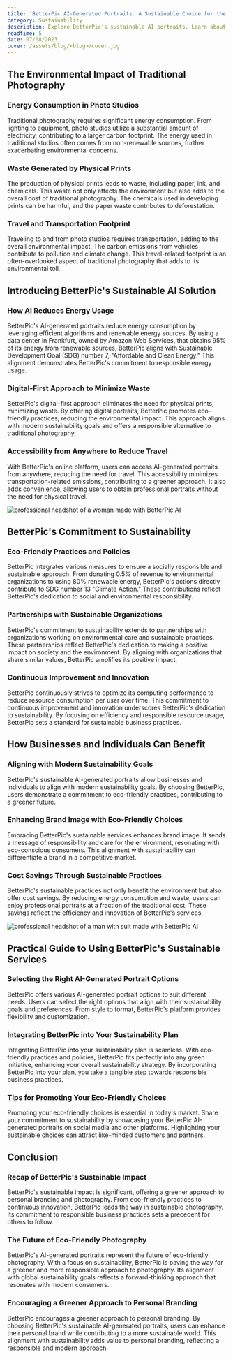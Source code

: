 ```yaml
---
title: 'BetterPic AI-Generated Portraits: A Sustainable Choice for the Modern World'
category: Sustainability
description: Explore BetterPic's sustainable AI portraits. Learn about eco-friendly practices, benefits for businesses, and a guide to using BetterPic's services
readtime: 5
date: 07/08/2023
cover: /assets/blog/<blog>/cover.jpg
---
```

## The Environmental Impact of Traditional Photography

### Energy Consumption in Photo Studios

Traditional photography requires significant energy consumption. From lighting to equipment, photo studios utilize a substantial amount of electricity, contributing to a larger carbon footprint. The energy used in traditional studios often comes from non-renewable sources, further exacerbating environmental concerns.

### Waste Generated by Physical Prints

The production of physical prints leads to waste, including paper, ink, and chemicals. This waste not only affects the environment but also adds to the overall cost of traditional photography. The chemicals used in developing prints can be harmful, and the paper waste contributes to deforestation.

### Travel and Transportation Footprint

Traveling to and from photo studios requires transportation, adding to the overall environmental impact. The carbon emissions from vehicles contribute to pollution and climate change. This travel-related footprint is an often-overlooked aspect of traditional photography that adds to its environmental toll.

## Introducing BetterPic's Sustainable AI Solution

### How AI Reduces Energy Usage

BetterPic's AI-generated portraits reduce energy consumption by leveraging efficient algorithms and renewable energy sources. By using a data center in Frankfurt, owned by Amazon Web Services, that obtains 95% of its energy from renewable sources, BetterPic aligns with Sustainable Development Goal (SDG) number 7, "Affordable and Clean Energy." This alignment demonstrates BetterPic's commitment to responsible energy usage.

### Digital-First Approach to Minimize Waste

BetterPic's digital-first approach eliminates the need for physical prints, minimizing waste. By offering digital portraits, BetterPic promotes eco-friendly practices, reducing the environmental impact. This approach aligns with modern sustainability goals and offers a responsible alternative to traditional photography.

### Accessibility from Anywhere to Reduce Travel

With BetterPic's online platform, users can access AI-generated portraits from anywhere, reducing the need for travel. This accessibility minimizes transportation-related emissions, contributing to a greener approach. It also adds convenience, allowing users to obtain professional portraits without the need for physical travel.

![professional headshot of a woman made with BetterPic AI](https://www.betterpic.io/_vercel/image?url=/assets/blog/media/model-examples-1/betterpic-generated-headshot-509.jpg&w=768&q=70)

## BetterPic's Commitment to Sustainability

### Eco-Friendly Practices and Policies

BetterPic integrates various measures to ensure a socially responsible and sustainable approach. From donating 0.5% of revenue to environmental organizations to using 80% renewable energy, BetterPic's actions directly contribute to SDG number 13 "Climate Action." These contributions reflect BetterPic's dedication to social and environmental responsibility.

### Partnerships with Sustainable Organizations

BetterPic's commitment to sustainability extends to partnerships with organizations working on environmental care and sustainable practices. These partnerships reflect BetterPic's dedication to making a positive impact on society and the environment. By aligning with organizations that share similar values, BetterPic amplifies its positive impact.

### Continuous Improvement and Innovation

BetterPic continuously strives to optimize its computing performance to reduce resource consumption per user over time. This commitment to continuous improvement and innovation underscores BetterPic's dedication to sustainability. By focusing on efficiency and responsible resource usage, BetterPic sets a standard for sustainable business practices.

## How Businesses and Individuals Can Benefit

### Aligning with Modern Sustainability Goals

BetterPic's sustainable AI-generated portraits allow businesses and individuals to align with modern sustainability goals. By choosing BetterPic, users demonstrate a commitment to eco-friendly practices, contributing to a greener future.

### Enhancing Brand Image with Eco-Friendly Choices

Embracing BetterPic's sustainable services enhances brand image. It sends a message of responsibility and care for the environment, resonating with eco-conscious consumers. This alignment with sustainability can differentiate a brand in a competitive market.

### Cost Savings Through Sustainable Practices

BetterPic's sustainable practices not only benefit the environment but also offer cost savings. By reducing energy consumption and waste, users can enjoy professional portraits at a fraction of the traditional cost. These savings reflect the efficiency and innovation of BetterPic's services.

![professional headshot of a man with suit made with BetterPic AI](https://www.betterpic.io/_vercel/image?url=/assets/blog/media/model-examples-1/betterpic-generated-headshot-14.jpg&w=768&q=70)

## Practical Guide to Using BetterPic's Sustainable Services

### Selecting the Right AI-Generated Portrait Options

BetterPic offers various AI-generated portrait options to suit different needs. Users can select the right options that align with their sustainability goals and preferences. From style to format, BetterPic's platform provides flexibility and customization.

### Integrating BetterPic into Your Sustainability Plan

Integrating BetterPic into your sustainability plan is seamless. With eco-friendly practices and policies, BetterPic fits perfectly into any green initiative, enhancing your overall sustainability strategy. By incorporating BetterPic into your plan, you take a tangible step towards responsible business practices.

### Tips for Promoting Your Eco-Friendly Choices

Promoting your eco-friendly choices is essential in today's market. Share your commitment to sustainability by showcasing your BetterPic AI-generated portraits on social media and other platforms. Highlighting your sustainable choices can attract like-minded customers and partners.

## Conclusion

### Recap of BetterPic's Sustainable Impact

BetterPic's sustainable impact is significant, offering a greener approach to personal branding and photography. From eco-friendly practices to continuous innovation, BetterPic leads the way in sustainable photography. Its commitment to responsible business practices sets a precedent for others to follow.

### The Future of Eco-Friendly Photography

BetterPic's AI-generated portraits represent the future of eco-friendly photography. With a focus on sustainability, BetterPic is paving the way for a greener and more responsible approach to photography. Its alignment with global sustainability goals reflects a forward-thinking approach that resonates with modern consumers.

### Encouraging a Greener Approach to Personal Branding

BetterPic encourages a greener approach to personal branding. By choosing BetterPic's sustainable AI-generated portraits, users can enhance their personal brand while contributing to a more sustainable world. This alignment with sustainability adds value to personal branding, reflecting a responsible and modern approach.